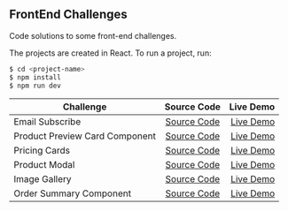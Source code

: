 ## FrontEnd Challenges
Code solutions to some front-end challenges.

The projects are created in React. To run a project, run:
```bash
$ cd <project-name>
$ npm install
$ npm run dev
```
| Challenge        | Source Code         | Live Demo  |
| ------------- |:-------------:| -----:|
| Email Subscribe      | [Source Code](/email-subscribe) |[Live Demo](https://thwani47.github.io/frontend-challenges/email-subscribe/) |
|Product Preview Card Component      | [Source Code](/product-preview-card-component) |[Live Demo](/product-preview-card-component) |
| Pricing Cards      | [Source Code](/pricing-cards) |[Live Demo](/pricing-cards) |
| Product Modal      | [Source Code](/product-modal) |[Live Demo](/product-modal) |
| Image Gallery      | [Source Code](/image-gallery) |[Live Demo](/image-gallery) |
| Order Summary Component      | [Source Code](/order-summary-component) |[Live Demo](/order-summary-component) |
